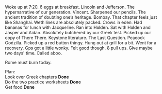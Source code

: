 Woke up at 7:20. 6 eggs at breakfast. Lincoln and Jefferson. The hypernarrative of our generation. Vincent. Sharpened our pencils. The ancient tradition of doubting one’s heritage. Bombay. That chapter feels just like Shanghai. Weth lines are absolutely packed. Crows in eden. Had bananas for lunch with Jacqueline. Ran into Holden. Sat with Holden and Jasper and Aidan. Absolutely butchered by our Greek test. Picked up our copy of There There. Keystone literature. The Last Question. Peacock Godzilla. Picked up a red button thingy. Hung out at grill for a bit. Went for a recovery. Gps got a little wonky. Felt good though. 8 pull ups. Give maybe two days' time. Called aboo. 

Rome must burn today. 

Plan:  
Look over Greek chapters **Done**  
Do the two practice worksheets **Done**  
Get food **Done**